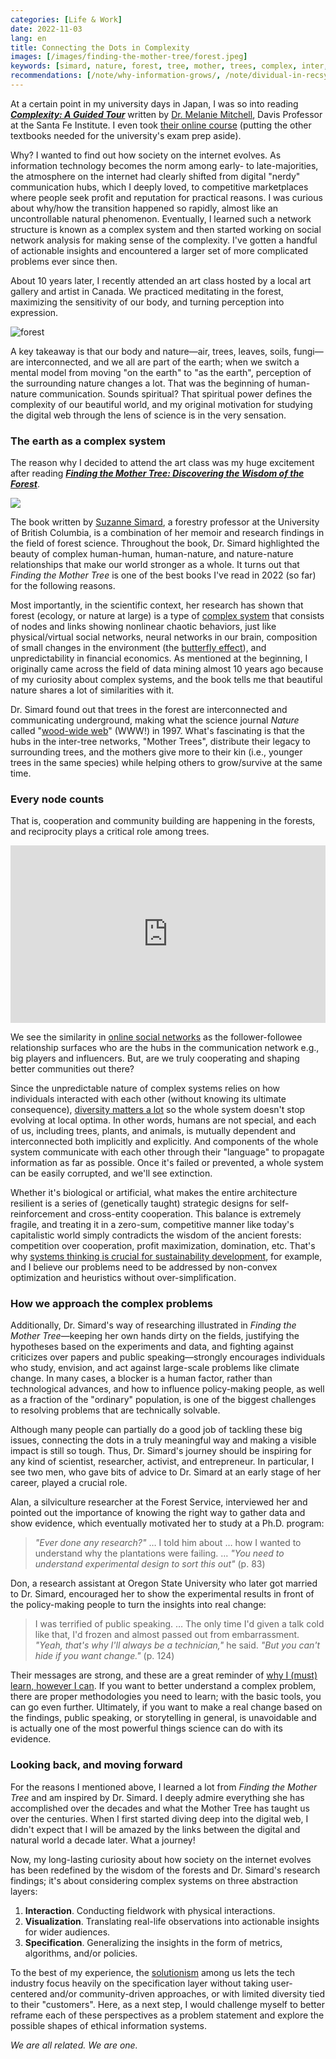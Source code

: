 ```yaml
---
categories: [Life & Work]
date: 2022-11-03
lang: en
title: Connecting the Dots in Complexity
images: [/images/finding-the-mother-tree/forest.jpeg]
keywords: [simard, nature, forest, tree, mother, trees, complex, inter, wisdom, hubs]
recommendations: [/note/why-information-grows/, /note/dividual-in-recsys/, /note/td-to-amazon/]
---
```


At a certain point in my university days in Japan, I was so into reading [***Complexity: A Guided Tour***](https://amzn.to/3Wd4fK5) written by [Dr. Melanie Mitchell](https://melaniemitchell.me/), Davis Professor at the Santa Fe Institute. I even took [their online course](https://www.complexityexplorer.org/) (putting the other textbooks needed for the university's exam prep aside).

Why? I wanted to find out how society on the internet evolves. As information technology becomes the norm among early- to late-majorities, the atmosphere on the internet had clearly shifted from digital "nerdy" communication hubs, which I deeply loved, to competitive marketplaces where people seek profit and reputation for practical reasons. I was curious about why/how the transition happened so rapidly, almost like an uncontrollable natural phenomenon. Eventually, I learned such a network structure is known as a complex system and then started working on social network analysis for making sense of the complexity. I've gotten a handful of actionable insights and encountered a larger set of more complicated problems ever since then.

About 10 years later, I recently attended an art class hosted by a local art gallery and artist in Canada. We practiced meditating in the forest, maximizing the sensitivity of our body, and turning perception into expression. 

![forest](/images/finding-the-mother-tree/forest.jpeg)

A key takeaway is that our body and nature—air, trees, leaves, soils, fungi—are interconnected, and we all are part of the earth; when we switch a mental model from moving "on the earth" to "as the earth", perception of the surrounding nature changes a lot. That was the beginning of human-nature communication. Sounds spiritual? That spiritual power defines the complexity of our beautiful world, and my original motivation for studying the digital web through the lens of science is in the very sensation.

### The earth as a complex system

The reason why I decided to attend the art class was my huge excitement after reading [***Finding the Mother Tree: Discovering the Wisdom of the Forest***](https://www.amazon.ca/Finding-Mother-Tree-Discovering-Intelligence/dp/0735237751).

<a href="https://www.amazon.ca/Finding-Mother-Tree-Discovering-Intelligence/dp/0735237751?&linkCode=li2&tag=takuti-20&linkId=69f0f484b7c618e8e9f4f597bcaa5dce&language=en_CA&ref_=as_li_ss_il" target="_blank"><img border="0" src="//ws-na.amazon-adsystem.com/widgets/q?_encoding=UTF8&ASIN=0735237751&Format=_SL160_&ID=AsinImage&MarketPlace=CA&ServiceVersion=20070822&WS=1&tag=takuti-20&language=en_CA" ></a><img src="https://ir-ca.amazon-adsystem.com/e/ir?t=takuti-20&language=en_CA&l=li2&o=15&a=0735237751" width="1" height="1" border="0" alt="" style="border:none !important; margin:0px !important;" />

The book written by [Suzanne Simard](https://forestry.ubc.ca/faculty-profile/suzanne-simard/), a forestry professor at the University of British Columbia, is a combination of her memoir and research findings in the field of forest science. Throughout the book, Dr. Simard highlighted the beauty of complex human-human, human-nature, and nature-nature relationships that make our world stronger as a whole. It turns out that *Finding the Mother Tree* is one of the best books I've read in 2022 (so far) for the following reasons. 

Most importantly, in the scientific context, her research has shown that forest (ecology, or nature at large) is a type of [complex system](https://complexityexplained.github.io/) that consists of nodes and links showing nonlinear chaotic behaviors, just like physical/virtual social networks, neural networks in our brain, composition of small changes in the environment (the [butterfly effect](https://en.wikipedia.org/wiki/Butterfly_effect)), and unpredictability in financial economics. As mentioned at the beginning, I originally came across the field of data mining almost 10 years ago because of my curiosity about complex systems, and the book tells me that beautiful nature shares a lot of similarities with it.

Dr. Simard found out that trees in the forest are interconnected and communicating underground, making what the science journal *Nature* called "[wood-wide web](https://mothertreeproject.org/background/journal-articles/)" (WWW!) in 1997. What's fascinating is that the hubs in the inter-tree networks, "Mother Trees", distribute their legacy to surrounding trees, and the mothers give more to their kin (i.e., younger trees in the same species) while helping others to grow/survive at the same time.

### Every node counts 

That is, cooperation and community building are happening in the forests, and reciprocity plays a critical role among trees.

<div class="iframe-container"><div style="position:relative;height:0;padding-bottom:56.25%"><iframe src="https://embed.ted.com/talks/lang/en/suzanne_simard_how_trees_talk_to_each_other" width="854" height="480" style="position:absolute;left:0;top:0;width:100%;height:100%" frameborder="0" scrolling="no" allowfullscreen></iframe></div></div>

We see the similarity in [online social networks](https://www.google.com/search?sa=X&source=univ&tbm=isch&q=visualize+social+networks&hl=en&fir=Ojv2NngkrF0ZdM%252CTeTnDSkBWSnbwM%252C_%253BKTXlUJjJ0kOH7M%252CTeTnDSkBWSnbwM%252C_%253BI1JlfweCNw13oM%252CC1MnbWhv0pCXwM%252C_%253BwGJfg55TBEkE-M%252CyJaeN3HwHVo7CM%252C_%253BZqtev_CrmGlR1M%252CESamlZfOl5624M%252C_%253BDA-aZBsVvIUw-M%252Crv1jkxghWc-NgM%252C_%253B7cfbXchWmHVnuM%252CXI2lovcjv0awSM%252C_%253BQ8RJBWBuS1Qg-M%252C_UNvxAikovw53M%252C_%253BE4KtI43pXB5uVM%252CyJaeN3HwHVo7CM%252C_%253Be3_ou2b4Cs7-8M%252CPokiLh4EqTGqkM%252C_&usg=AI4_-kQu5etjGzRcMiIyH8pDpgkSvXwLMg&ved=2ahUKEwiWxfuM-5D7AhUHIjQIHc2mDp0Q7Al6BAhGEFk&biw=1280&bih=1336&dpr=2) as the follower-followee relationship surfaces who are the hubs in the communication network e.g., big players and influencers. But, are we truly cooperating and shaping better communities out there? 

Since the unpredictable nature of complex systems relies on how individuals interacted with each other (without knowing its ultimate consequence), [diversity matters a lot](/note/the-power-of-diverse-thinking/) so the whole system doesn't stop evolving at local optima. In other words, humans are not special, and each of us, including trees, plants, and animals, is mutually dependent and interconnected both implicitly and explicitly. And components of the whole system communicate with each other through their "language" to propagate information as far as possible. Once it's failed or prevented, a whole system can be easily corrupted, and we'll see extinction. 

Whether it's biological or artificial, what makes the entire architecture resilient is a series of (genetically taught) strategic designs for self-reinforcement and cross-entity cooperation. This balance is extremely fragile, and treating it in a zero-sum, competitive manner like today's capitalistic world simply contradicts the wisdom of the ancient forests: competition over cooperation, profit maximization, domination, etc. That's why [systems thinking is crucial for sustainability development](/note/a-bright-future/), for example, and I believe our problems need to be addressed by non-convex optimization and heuristics without over-simplification.

### How we approach the complex problems

Additionally, Dr. Simard's way of researching illustrated in *Finding the Mother Tree*—keeping her own hands dirty on the fields, justifying the hypotheses based on the experiments and data, and fighting against criticizes over papers and public speaking—strongly encourages individuals who study, envision, and act against large-scale problems like climate change. In many cases, a blocker is a human factor, rather than technological advances, and how to influence policy-making people, as well as a fraction of the "ordinary" population, is one of the biggest challenges to resolving problems that are technically solvable. 

Although many people can partially do a good job of tackling these big issues, connecting the dots in a truly meaningful way and making a visible impact is still so tough. Thus, Dr. Simard's journey should be inspiring for any kind of scientist, researcher, activist, and entrepreneur. In particular, I see two men, who gave bits of advice to Dr. Simard at an early stage of her career, played a crucial role.

Alan, a silviculture researcher at the Forest Service, interviewed her and pointed out the importance of knowing the right way to gather data and show evidence, which eventually motivated her to study at a Ph.D. program:

> *"Ever done any research?"* … I told him about … how I wanted to understand why the plantations were failing. … *"You need to understand experimental design to sort this out"* (p. 83)

Don, a research assistant at Oregon State University who later got married to Dr. Simard, encouraged her to show the experimental results in front of the policy-making people to turn the insights into real change:

> I was terrified of public speaking. … The only time I'd given a talk cold like that, I'd frozen and almost passed out from embarrassment. *"Yeah, that's why I'll always be a technician,"* he said. *"But you can't hide if you want change."* (p. 124)

Their messages are strong, and these are a great reminder of [why I (must) learn, however I can](/note/goes-back-to-school/). If you want to better understand a complex problem, there are proper methodologies you need to learn; with the basic tools, you can go even further. Ultimately, if you want to make a real change based on the findings, public speaking, or storytelling in general, is unavoidable and is actually one of the most powerful things science can do with its evidence. 

### Looking back, and moving forward

For the reasons I mentioned above, I learned a lot from *Finding the Mother Tree* and am inspired by Dr. Simard. I deeply admire everything she has accomplished over the decades and what the Mother Tree has taught us over the centuries. When I first started diving deep into the digital web, I didn't expect that I will be amazed by the links between the digital and natural world a decade later. What a journey! 

Now, my long-lasting curiosity about how society on the internet evolves has been redefined by the wisdom of the forests and Dr. Simard's research findings; it's about considering complex systems on three abstraction layers:

1. **Interaction**. Conducting fieldwork with physical interactions.
2. **Visualization**. Translating real-life observations into actionable insights for wider audiences. 
3. **Specification**. Generalizing the insights in the form of metrics, algorithms, and/or policies.

To the best of my experience, the [solutionism](/note/internet-for-the-people/) among us lets the tech industry focus heavily on the specification layer without taking user-centered and/or community-driven approaches, or with limited diversity tied to their "customers". Here, as a next step, I would challenge myself to better reframe each of these perspectives as a problem statement and explore the possible shapes of ethical information systems.

*We are all related. We are one.*
